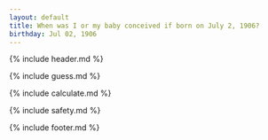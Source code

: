 ```yaml
---
layout: default
title: When was I or my baby conceived if born on July 2, 1906?
birthday: Jul 02, 1906
---
```


{% include header.md %}

{% include guess.md %}

{% include calculate.md %}

{% include safety.md %}

{% include footer.md %}



